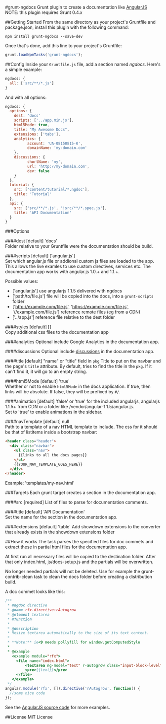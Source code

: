 #grunt-ngdocs
Grunt plugin to create a documentation like [AngularJS](http://docs.angularjs.org)
NOTE: this plugin requires Grunt 0.4.x

##Getting Started
From the same directory as your project's Gruntfile and package.json, install this plugin with the following command:

`npm install grunt-ngdocs --save-dev`

Once that's done, add this line to your project's Gruntfile:

```js
grunt.loadNpmTasks('grunt-ngdocs');
```

##Config
Inside your `Gruntfile.js` file, add a section named *ngdocs*.
Here's a simple example:

```js
ngdocs: {
  all: ['src/**/*.js']
}
```

And with all options:

```js
ngdocs: {
  options: {
    dest: 'docs'
    scripts: ['../app.min.js'],
    html5Mode: true,
    title: "My Awesome Docs",
    extensions: ['tabs'],
    analytics: {
          account: 'UA-08150815-0',
          domainName: 'my-domain.com'
    },
    discussions: {
          shortName: 'my',
          url: 'http://my-domain.com',
          dev: false
    }
  },
  tutorial: {
    src: ['content/tutorial/*.ngdoc'],
    title: 'Tutorial'
  },
  api: {
    src: ['src/**/*.js', '!src/**/*.spec.js'],
    title: 'API Documentation'
  }
}
```

###Options

####dest
[default] 'docs'  
Folder relative to your Gruntfile were the documentation should be build.

####scripts
[default] ['angular.js']  
Set which angular.js file or addional custom js files are loaded to the app. This allows the live examles to use custom directives, services etc. The documentation app works with angular.js 1.0.+ and 1.1.+.

Possible values:

  - ['angular.js'] use angularjs 1.1.5 delivered with ngdocs
  - ['path/to/file.js'] file will be copied into the docs, into a `grunt-scripts` folder
  - ['http://example.com/file.js', 'https://example.com/file.js', '//example.com/file.js'] reference remote files (eg from a CDN)
  - ['../app.js'] reference file relative to the dest folder

####styles
[default] []  
Copy additional css files to the documentation app

####analytics
Optional include Google Analytics in the documentation app.

####discussions
Optional include [discussions](http://http://disqus.com) in the documentation app.

####title
[default] "name" or "title" field in `pkg` 
Title to put on the navbar and the page's `title` attribute.  By default, tries to
find the title in the `pkg`. If it can't find it, it will go to an empty string.

####html5Mode
[default] 'true'  
Whether or not to enable `html5Mode` in the docs application.  If true, then links will be absolute.  If false, they will be prefixed by `#/`.  

####animation
[default] 'false' or 'true' for the included angularjs, angularjs 1.1.5+ from CDN or a folder like /vendor/angular-1.1.5/angular.js.  
Set to 'true' to enable animations in the sidebar.

####navTemplate
[default] null  
Path to a template of a nav HTML template to include.  The css for it 
should be that of listitems inside a bootstrap navbar:
```html
<header class="header">
  <div class="navbar">
    <ul class="nav">
      {{links to all the docs pages}}
    </ul>
    {{YOUR_NAV_TEMPLATE_GOES_HERE}}
  </div>
</header>
```
Example: 'templates/my-nav.html'

###Targets
Each grunt target creates a section in the documentation app.

####src
[required] List of files to parse for documentation comments.

####title
[default] 'API Documentation'  
Set the name for the section in the documentation app.

####extensions
[default] 'table'
Add showdown extensions to the converter that already exists in the showdown extensions folder


##How it works
The task parses the specified files for doc commets and extract these in partial html files for the documentation app.

At first run all necessary files will be copied to the destination folder.
After that only index.html, js/docs-setup.js and the partials will be overwritten.

No longer needed partials will not be deleted. Use for example the grunt-contrib-clean task to clean the docs folder before creating a distribution build.

A doc commet looks like this:
```js
/**
 * @ngdoc directive
 * @name rfx.directive:rAutogrow
 * @element textarea
 * @function
 *
 * @description
 * Resize textarea automatically to the size of its text content.
 *
 * **Note:** ie<9 needs pollyfill for window.getComputedStyle
 *
 * @example
   <example module="rfx">
     <file name="index.html">
         <textarea ng-model="text" r-autogrow class="input-block-level"></textarea>
         <pre>{{text}}</pre>
     </file>
   </example>
 */
angular.module('rfx', []).directive('rAutogrow', function() {
  //some nice code
});
```

See the [AngularJS source code](https://github.com/angular/angular.js/tree/master/src/ng) for more examples.

##License
MIT License
